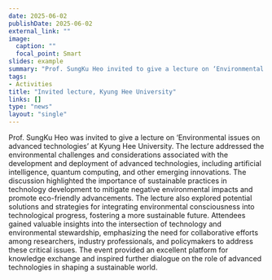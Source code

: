 ```yaml
---
date: 2025-06-02
publishDate: 2025-06-02
external_link: ""
image:
  caption: ""
  focal_point: Smart
slides: example
summary: "Prof. SungKu Heo invited to give a lecture on ‘Environmental issues on advanced technologies’ at Kyung Hee University."
tags:
- Activities
title: "Invited lecture, Kyung Hee University"
links: []
type: "news"
layout: "single"
---
```

Prof. SungKu Heo was invited to give a lecture on ‘Environmental issues on advanced technologies’ at Kyung Hee University. The lecture addressed the environmental challenges and considerations associated with the development and deployment of advanced technologies, including artificial intelligence, quantum computing, and other emerging innovations. The discussion highlighted the importance of sustainable practices in technology development to mitigate negative environmental impacts and promote eco-friendly advancements. The lecture also explored potential solutions and strategies for integrating environmental consciousness into technological progress, fostering a more sustainable future. Attendees gained valuable insights into the intersection of technology and environmental stewardship, emphasizing the need for collaborative efforts among researchers, industry professionals, and policymakers to address these critical issues. The event provided an excellent platform for knowledge exchange and inspired further dialogue on the role of advanced technologies in shaping a sustainable world.  